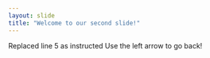 ```yaml
---
layout: slide
title: "Welcome to our second slide!"
---
```

Replaced line 5 as instructed
Use the left arrow to go back!